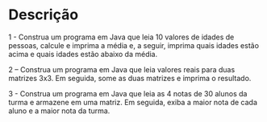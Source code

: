 # Descrição

1 - Construa um programa em Java que leia 10 valores de idades de pessoas, calcule e
imprima a média e, a seguir, imprima quais idades estão acima e quais idades estão abaixo
da média.

2 – Construa um programa em Java que leia valores reais para duas matrizes 3x3. Em
seguida, some as duas matrizes e imprima o resultado.

3 - Construa um programa em Java que leia as 4 notas de 30 alunos da turma e armazene
em uma matriz. Em seguida, exiba a maior nota de cada aluno e a maior nota da turma.
